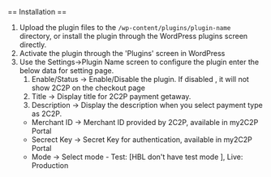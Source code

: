 == Installation ==
1. Upload the plugin files to the `/wp-content/plugins/plugin-name` directory, or install the plugin through the WordPress plugins screen directly.
2. Activate the plugin through the \'Plugins\' screen in WordPress
3. Use the Settings->Plugin Name screen to configure the plugin enter the below data for setting page.
	1. Enable/Status -> Enable/Disable the plugin. If disabled , it will not show 2C2P on the checkout page
	2. Title      	 -> Display title for 2C2P payment getaway.
	3. Description   -> Display the description when you select payment type as 2C2P.
	* Merchant ID   -> Merchant ID provided by 2C2P, available in my2C2P Portal
	* Secrect Key   -> Secret Key for authentication, available in my2C2P Portal
	* Mode		-> Select mode - Test: [HBL don't have test mode ], Live: Production

